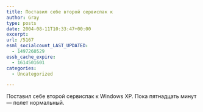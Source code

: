 ```yaml
---
title: Поставил себе второй сервиспак к
author: Gray
type: posts
date: 2004-08-11T10:33:47+00:00
excerpt:
url: /5167
esml_socialcount_LAST_UPDATED:
  - 1497260529
essb_cache_expire:
  - 1614501601
categories:
  - Uncategorized

---
```








Поставил себе второй сервиспак к Windows XP. Пока пятнадцать минут &#8212; полет нормальный.